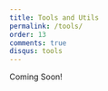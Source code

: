```yaml
---
title: Tools and Utils
permalink: /tools/
order: 13
comments: true
disqus: tools
---
```


Coming Soon!




